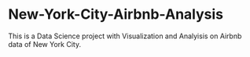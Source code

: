 # New-York-City-Airbnb-Analysis

This is a Data Science project with Visualization and Analyisis on Airbnb data of New York City.
